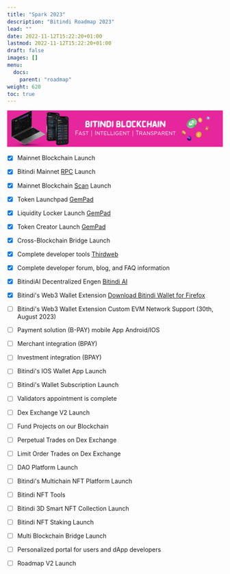 ```yaml
---
title: "Spark 2023"
description: "Bitindi Roadmap 2023"
lead: ""
date: 2022-11-12T15:22:20+01:00
lastmod: 2022-11-12T15:22:20+01:00
draft: false
images: []
menu:
  docs:
    parent: "roadmap"
weight: 620
toc: true
---
```



![Bitindi!](https://raw.githubusercontent.com/bitindi/bitindi/main/assets/images/linkd.png "Bitindi Chain")


- [x] Mainnet Blockchain Launch
- [x] Bitindi Mainnet [RPC](https://docs.bitindi.org/docs/developers/networks/) Launch
- [x] Mainnet Blockchain [Scan](https://bitindiscan.com/) Launch
- [x] Token Launchpad [GemPad](https://gempad.app/)
- [x] Liquidity Locker Launch [GemPad](https://gempad.app/create-lock)
- [x] Token Creator Launch [GemPad](https://gempad.app/create-token)
- [x] Cross-Blockchain Bridge Launch
- [x] Complete developer tools [Thirdweb](https://thirdweb.com/bitindi)
- [x] Complete developer forum, blog, and FAQ information
- [x] BitindiAI Decentralized Engen [Bitindi AI](https://bitindi.ai)
- [x] Bitindi's Web3 Wallet Extension [Download Bitindi Wallet for Firefox](https://addons.mozilla.org/en-US/firefox/addon/bitindi-wallet/)
- [ ] Bitindi's Web3 Wallet Extension Custom EVM Network Support (30th, August 2023)
- [ ] Payment solution (B-PAY) mobile App Android/IOS 
- [ ] Merchant integration (BPAY)
- [ ] Investment integration (BPAY)
- [ ] Bitindi's IOS Wallet App Launch
- [ ] Bitindi's Wallet Subscription Launch
- [ ] Validators appointment is complete
- [ ] Dex Exchange V2 Launch
- [ ] Fund Projects on our Blockchain
- [ ] Perpetual Trades on Dex Exchange
- [ ] Limit Order Trades on Dex Exchange
- [ ] DAO Platform Launch
- [ ] Bitindi's Multichain NFT Platform Launch
- [ ] Bitindi NFT Tools
- [ ] Bitindi 3D Smart NFT Collection Launch
- [ ] Bitindi NFT Staking Launch
- [ ] Multi Blockchain Bridge Launch
- [ ] Personalized portal for users and dApp developers
- [ ] Roadmap V2 Launch



